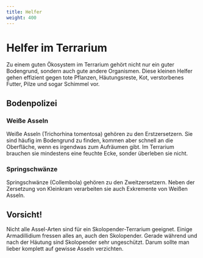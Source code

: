 ```yaml
---
title: Helfer
weight: 400
---
```


# Helfer im Terrarium

Zu einem guten Ökosystem im Terrarium gehört nicht nur ein guter Bodengrund, sondern auch gute andere Organismen. Diese kleinen Helfer gehen effizient gegen tote Pflanzen, Häutungsreste, Kot, verstorbenes Futter, Pilze und sogar Schimmel vor.

## Bodenpolizei

### Weiße Asseln

Weiße Asseln (Trichorhina tomentosa) gehören zu den Erstzersetzern. Sie sind häufig im Bodengrund zu finden, kommen aber schnell an die Oberfläche, wenn es irgendwas zum Aufräumen gibt. Im Terrarium brauchen sie mindestens eine feuchte Ecke, sonder überleben sie nicht.

### Springschwänze

Springschwänze (Collembola) gehören zu den Zweitzersetzern. Neben der Zersetzung von Kleinkram verarbeiten sie auch Exkremente von Weißen Asseln. 

## Vorsicht!

Nicht alle Assel-Arten sind für ein Skolopender-Terrarium geeignet. Einige Armadillidium fressen alles an, auch den Skolopender. Gerade während und nach der Häutung sind Skolopender sehr ungeschützt. Darum sollte man lieber komplett auf gewisse Asseln verzichten.